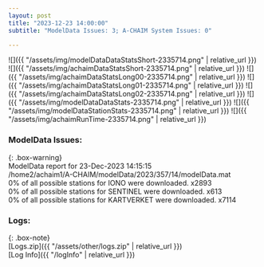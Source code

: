 ```yaml
---
layout: post
title: "2023-12-23 14:00:00"
subtitle: "ModelData Issues: 3; A-CHAIM System Issues: 0"

---
```


![]({{ "/assets/img/modelDataDataStatsShort-2335714.png" | relative_url }})
![]({{ "/assets/img/achaimDataStatsShort-2335714.png" | relative_url }})
![]({{ "/assets/img/achaimDataStatsLong00-2335714.png" | relative_url }})
![]({{ "/assets/img/achaimDataStatsLong01-2335714.png" | relative_url }})
![]({{ "/assets/img/achaimDataStatsLong02-2335714.png" | relative_url }})
![]({{ "/assets/img/modelDataDataStats-2335714.png" | relative_url }})
![]({{ "/assets/img/modelDataStationStats-2335714.png" | relative_url }})
![]({{ "/assets/img/achaimRunTime-2335714.png" | relative_url }})


### ModelData Issues:  
  
{: .box-warning}  
 ModelData report for 23-Dec-2023 14:15:15   
 /home2/achaim1/A-CHAIM/modelData/2023/357/14/modelData.mat   
 0% of all possible stations for IONO were downloaded. x2893   
 0% of all possible stations for SENTINEL were downloaded. x613   
 0% of all possible stations for KARTVERKET were downloaded. x7114   
  


### Logs:  
  
{: .box-note}  
[Logs.zip]({{ "/assets/other/logs.zip" | relative_url }})  
[Log Info]({{ "/logInfo" | relative_url }})  
